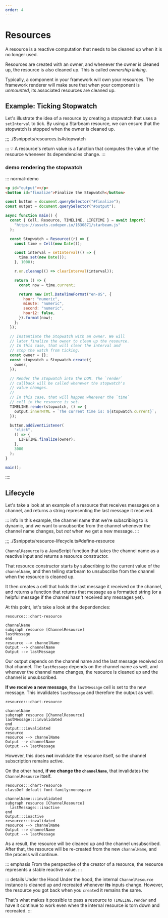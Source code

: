 ```yaml
---
order: 4
---
```


# Resources

A resource is a reactive computation that needs to be cleaned up when it is no longer used.

Resources are created with an owner, and whenever the owner is cleaned up, the resource is also
cleaned up. This is called _ownership linking_.

Typically, a component in your framework will own your resources. The framework renderer will make
sure that when your component is _unmounted_, its associated resources are cleaned up.

[validated on demand]: ./3-validation.md

## Example: Ticking Stopwatch

Let's illustrate the idea of a resource by creating a stopwatch that uses a `setInterval` to tick.
By using a Starbeam resource, we can ensure that the stopwatch is stopped when the owner is cleaned up.

;;; ./$snippets/resources.ts#stopwatch

::: 💡
A resource's return value is a function that computes the value of the resource whenever its
dependencies change.
:::

### <strong class="marker">demo</strong> rendering the stopwatch

::: normal-demo

```html
<p id="output"></p>
<button id="finalize">Finalize the Stopwatch</button>
```

```js
const button = document.querySelector("#finalize");
const output = document.querySelector("#output");

async function main() {
  const { Cell, Resource, TIMELINE, LIFETIME } = await import(
    "https://assets.codepen.io/1630871/starbeam.js"
  );

  const Stopwatch = Resource((r) => {
    const time = Cell(new Date());

    const interval = setInterval(() => {
      time.set(new Date());
    }, 1000);

    r.on.cleanup(() => clearInterval(interval));

    return () => {
      const now = time.current;

      return new Intl.DateTimeFormat("en-US", {
        hour: "numeric",
        minute: "numeric",
        second: "numeric",
        hour12: false,
      }).format(now);
    };
  });

  // Instantiate the Stopwatch with an owner. We will
  // later finalize the owner to clean up the resource.
  // In this case, that will clear the interval and
  // stop the watch from ticking.
  const owner = {};
  const stopwatch = Stopwatch.create({
    owner,
  });

  // Render the stopwatch into the DOM. The `render`
  // callback will be called whenever the stopwatch's
  // value changes.
  //
  // In this case, that will happen whenever the `time`
  // cell in the resource is set.
  TIMELINE.render(stopwatch, () => {
    output.innerHTML = `The current time is: ${stopwatch.current}`;
  });

  button.addEventListener(
    "click",
    () => {
      LIFETIME.finalize(owner);
    },
    3000
  );
}

main();
```

::::

## Lifecycle

Let's take a look at an example of a resource that receives messages on a channel, and returns a
string representing the last message it received.

::: info
In this example, the channel name that we're subscribing to is dynamic, and we want to unsubscribe
from the channel whenever the channel name changes, but _not_ when we get a new message.
:::

;;; ./$snippets/resource-lifecycle.ts#define-resource

`ChannelResource` is a JavaScript function that takes the channel name as a reactive input and
returns a resource constructor.

That resource constructor starts by subscribing to the current value of the `channelName`, and then
telling starbeam to unsubscribe from the channel when the resource is cleaned up.

It then creates a cell that holds the last message it received on the channel, and returns a
function that returns that message as a formatted string (or a helpful message if the channel hasn't
received any messages yet).

At this point, let's take a look at the dependencies:

```deps
resource:::chart-resource

channelName
subgraph resource [ChannelResource]
lastMessage
end
resource --> channelName
Output --> channelName
Output --> lastMessage
```

Our output depends on the channel name and the last message received on that channel. The
`lastMessage` depends on the channel name as well, and whenever the channel name changes, the
resource is cleaned up and the channel is unsubscribed.

**If we receive a new message**, the `lastMessage` cell is set to the new message. This invalidates
`lastMessage` and therefore the output as well.

```deps
resource:::chart-resource

channelName
subgraph resource [ChannelResource]
lastMessage:::invalidated
end
Output:::invalidated
resource
resource --> channelName
Output --> channelName
Output --> lastMessage
```

However, this does **not** invalidate the resource itself, so the channel subscription remains
active.

On the other hand, **if we change the `channelName`**, that invalidates the `ChannelResource`
itself.

```deps
resource:::chart-resource
classDef default font-family:monospace

channelName:::invalidated
subgraph resource [ChannelResource]
  lastMessage:::inactive
end
Output:::inactive
resource:::invalidated
resource --> channelName
Output --> channelName
Output --> lastMessage
```

As a result, the resource will be cleaned up and the channel unsubscribed. After that, the resource
will be re-created from the new `channelName`, and the process will continue.

::: emphasis
From the perspective of the creator of a resource, the resource represents a stable reactive value.
:::

::: details Under the Hood
Under the hood, the internal `ChannelResource` instance is cleaned up and recreated whenever **its** inputs
change. However, the resource you got back when you `create`d it remains the same.

That's what makes it possible to pass a resource to `TIMELINE.render` and have it continue to work
even when the internal resource is torn down and recreated.
:::
